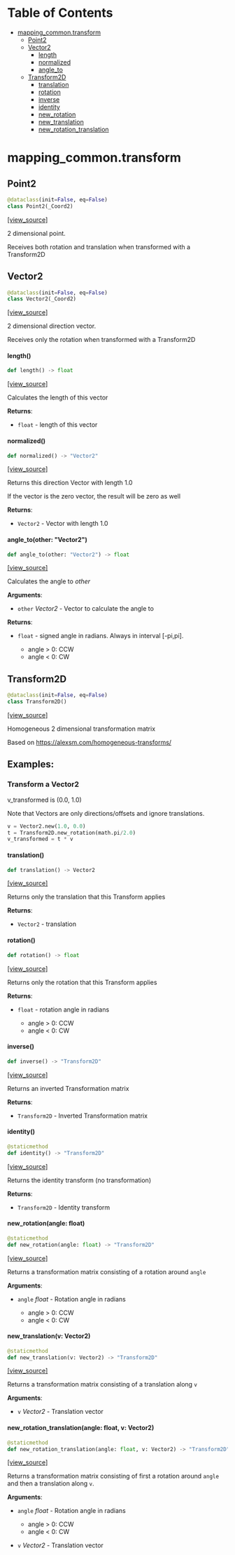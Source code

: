 <!-- markdownlint-disable -->
# Table of Contents

* [mapping\_common.transform](#mapping_common.transform)
  * [Point2](#mapping_common.transform.Point2)
  * [Vector2](#mapping_common.transform.Vector2)
    * [length](#mapping_common.transform.Vector2.length)
    * [normalized](#mapping_common.transform.Vector2.normalized)
    * [angle\_to](#mapping_common.transform.Vector2.angle_to)
  * [Transform2D](#mapping_common.transform.Transform2D)
    * [translation](#mapping_common.transform.Transform2D.translation)
    * [rotation](#mapping_common.transform.Transform2D.rotation)
    * [inverse](#mapping_common.transform.Transform2D.inverse)
    * [identity](#mapping_common.transform.Transform2D.identity)
    * [new\_rotation](#mapping_common.transform.Transform2D.new_rotation)
    * [new\_translation](#mapping_common.transform.Transform2D.new_translation)
    * [new\_rotation\_translation](#mapping_common.transform.Transform2D.new_rotation_translation)

<a id="mapping_common.transform"></a>

# mapping\_common.transform

<a id="mapping_common.transform.Point2"></a>

## Point2

```python
@dataclass(init=False, eq=False)
class Point2(_Coord2)
```

[[view_source]](/doc/mapping/../../code/mapping/ext_modules/mapping_common/transform.py#L42)

2 dimensional point.

Receives both rotation and translation when transformed with a Transform2D

<a id="mapping_common.transform.Vector2"></a>

## Vector2

```python
@dataclass(init=False, eq=False)
class Vector2(_Coord2)
```

[[view_source]](/doc/mapping/../../code/mapping/ext_modules/mapping_common/transform.py#L101)

2 dimensional direction vector.

Receives only the rotation when transformed with a Transform2D

<a id="mapping_common.transform.Vector2.length"></a>

#### length()

```python
def length() -> float
```

[[view_source]](/doc/mapping/../../code/mapping/ext_modules/mapping_common/transform.py#L106)

Calculates the length of this vector

**Returns**:

- `float` - length of this vector

<a id="mapping_common.transform.Vector2.normalized"></a>

#### normalized()

```python
def normalized() -> "Vector2"
```

[[view_source]](/doc/mapping/../../code/mapping/ext_modules/mapping_common/transform.py#L116)

Returns this direction Vector with length 1.0

If the vector is the zero vector, the result will be zero as well

**Returns**:

- `Vector2` - Vector with length 1.0

<a id="mapping_common.transform.Vector2.angle_to"></a>

#### angle\_to(other: "Vector2")

```python
def angle_to(other: "Vector2") -> float
```

[[view_source]](/doc/mapping/../../code/mapping/ext_modules/mapping_common/transform.py#L129)

Calculates the angle to *other*

**Arguments**:

- `other` _Vector2_ - Vector to calculate the angle to
  

**Returns**:

- `float` - signed angle in radians. Always in interval [-pi,pi].
  
  - angle > 0: CCW
  - angle < 0: CW

<a id="mapping_common.transform.Transform2D"></a>

## Transform2D

```python
@dataclass(init=False, eq=False)
class Transform2D()
```

[[view_source]](/doc/mapping/../../code/mapping/ext_modules/mapping_common/transform.py#L246)

Homogeneous 2 dimensional transformation matrix

Based on https://alexsm.com/homogeneous-transforms/

## Examples:
### Transform a Vector2
v_transformed is (0.0, 1.0)

Note that Vectors are only directions/offsets and ignore translations.
```python
v = Vector2.new(1.0, 0.0)
t = Transform2D.new_rotation(math.pi/2.0)
v_transformed = t * v
```

<a id="mapping_common.transform.Transform2D.translation"></a>

#### translation()

```python
def translation() -> Vector2
```

[[view_source]](/doc/mapping/../../code/mapping/ext_modules/mapping_common/transform.py#L273)

Returns only the translation that this Transform applies

**Returns**:

- `Vector2` - translation

<a id="mapping_common.transform.Transform2D.rotation"></a>

#### rotation()

```python
def rotation() -> float
```

[[view_source]](/doc/mapping/../../code/mapping/ext_modules/mapping_common/transform.py#L283)

Returns only the rotation that this Transform applies

**Returns**:

- `float` - rotation angle in radians
  
  - angle > 0: CCW
  - angle < 0: CW

<a id="mapping_common.transform.Transform2D.inverse"></a>

#### inverse()

```python
def inverse() -> "Transform2D"
```

[[view_source]](/doc/mapping/../../code/mapping/ext_modules/mapping_common/transform.py#L296)

Returns an inverted Transformation matrix

**Returns**:

- `Transform2D` - Inverted Transformation matrix

<a id="mapping_common.transform.Transform2D.identity"></a>

#### identity()

```python
@staticmethod
def identity() -> "Transform2D"
```

[[view_source]](/doc/mapping/../../code/mapping/ext_modules/mapping_common/transform.py#L305)

Returns the identity transform (no transformation)

**Returns**:

- `Transform2D` - Identity transform

<a id="mapping_common.transform.Transform2D.new_rotation"></a>

#### new\_rotation(angle: float)

```python
@staticmethod
def new_rotation(angle: float) -> "Transform2D"
```

[[view_source]](/doc/mapping/../../code/mapping/ext_modules/mapping_common/transform.py#L314)

Returns a transformation matrix consisting of a rotation around `angle`

**Arguments**:

- `angle` _float_ - Rotation angle in radians
  
  - angle > 0: CCW
  - angle < 0: CW

<a id="mapping_common.transform.Transform2D.new_translation"></a>

#### new\_translation(v: Vector2)

```python
@staticmethod
def new_translation(v: Vector2) -> "Transform2D"
```

[[view_source]](/doc/mapping/../../code/mapping/ext_modules/mapping_common/transform.py#L332)

Returns a transformation matrix consisting of a translation along `v`

**Arguments**:

- `v` _Vector2_ - Translation vector

<a id="mapping_common.transform.Transform2D.new_rotation_translation"></a>

#### new\_rotation\_translation(angle: float, v: Vector2)

```python
@staticmethod
def new_rotation_translation(angle: float, v: Vector2) -> "Transform2D"
```

[[view_source]](/doc/mapping/../../code/mapping/ext_modules/mapping_common/transform.py#L343)

Returns a transformation matrix consisting of first a rotation around `angle`
and then a translation along `v`.

**Arguments**:

- `angle` _float_ - Rotation angle in radians
  - angle > 0: CCW
  - angle < 0: CW
  
- `v` _Vector2_ - Translation vector

